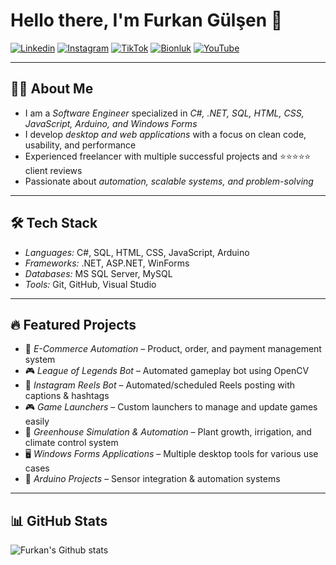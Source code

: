 # Hello there, I'm Furkan Gülşen 👋

[![Linkedin](https://img.shields.io/badge/LinkedIn-0A66C2?style=for-the-badge&logo=linkedin&logoColor=white)](https://www.linkedin.com/in/seher-duzlu-b97439211/)
[![Instagram](https://img.shields.io/badge/Instagram-E4405F?style=for-the-badge&logo=instagram&logoColor=white)](https://www.instagram.com/seherduzluu/)
[![TikTok](https://img.shields.io/badge/TikTok-000000?style=for-the-badge&logo=tiktok&logoColor=white)](https://www.tiktok.com/@afaroz00?_t=ZS-8zLVd76lHIV&_r=1)
[![Bionluk](https://img.shields.io/badge/Bionluk-FF6600?style=for-the-badge&logo=freelancer&logoColor=white)](https://bionluk.com/seherduzlu)
[![YouTube](https://img.shields.io/badge/YouTube-FF0000?style=for-the-badge&logo=youtube&logoColor=white)](https://www.youtube.com/@sdanismanlik01)

---

## 👨‍💻 About Me
- I am a *Software Engineer* specialized in *C#, .NET, SQL, HTML, CSS, JavaScript, Arduino, and Windows Forms*  
- I develop *desktop and web applications* with a focus on clean code, usability, and performance  
- Experienced freelancer with multiple successful projects and ⭐⭐⭐⭐⭐ client reviews  
- Passionate about *automation, scalable systems, and problem-solving*  

---

## 🛠 Tech Stack
- *Languages:* C#, SQL, HTML, CSS, JavaScript, Arduino  
- *Frameworks:* .NET, ASP.NET, WinForms  
- *Databases:* MS SQL Server, MySQL  
- *Tools:* Git, GitHub, Visual Studio  

---

## 🔥 Featured Projects
- 🛒 *E-Commerce Automation* – Product, order, and payment management system  
- 🎮 *League of Legends Bot* – Automated gameplay bot using OpenCV  
- 📸 *Instagram Reels Bot* – Automated/scheduled Reels posting with captions & hashtags  
- 🎮 *Game Launchers* – Custom launchers to manage and update games easily  
- 🌱 *Greenhouse Simulation & Automation* – Plant growth, irrigation, and climate control system  
- 🖥 *Windows Forms Applications* – Multiple desktop tools for various use cases  
- 📡 *Arduino Projects* – Sensor integration & automation systems  

---

## 📊 GitHub Stats
![Furkan's Github stats](https://github-readme-stats.vercel.app/api?username=FurkanGulsen-Dev&show_icons=true&theme=radical)
